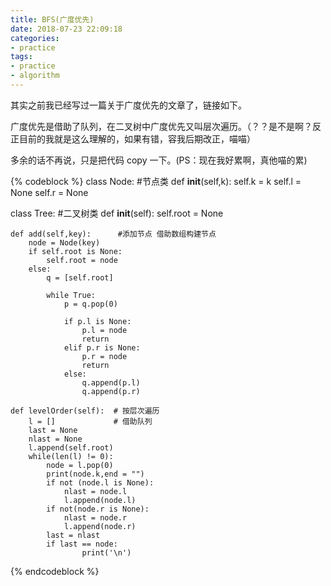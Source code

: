 ```yaml
---
title: BFS(广度优先)
date: 2018-07-23 22:09:18
categories:
- practice
tags:
- practice
- algorithm
---
```

其实之前我已经写过一篇关于广度优先的文章了，链接如下。

[]()

<!-- more -->

广度优先是借助了队列，在二叉树中广度优先又叫层次遍历。（？？是不是啊？反正目前的我就是这么理解的，如果有错，容我后期改正，喵喵）

多余的话不再说，只是把代码 copy 一下。(PS：现在我好累啊，真他喵的累)

{% codeblock %}
class Node: #节点类
	def __init__(self,k):
		self.k = k
		self.l = None
		self.r = None

class Tree: #二叉树类
	def __init__(self):
		self.root = None

	def add(self,key):		#添加节点 借助数组构建节点
		node = Node(key)
		if self.root is None:
			self.root = node
		else:
			q = [self.root]
			
			while True:
				p = q.pop(0)

				if p.l is None:
					p.l = node
					return
				elif p.r is None:
					p.r = node
					return
				else:
					q.append(p.l)
					q.append(p.r)
					
	def levelOrder(self):  # 按层次遍历
		l = []             # 借助队列
		last = None
		nlast = None
		l.append(self.root)
		while(len(l) != 0):
			node = l.pop(0)
			print(node.k,end = "")
			if not (node.l is None):
				nlast = node.l
				l.append(node.l)
			if not(node.r is None):
				nlast = node.r
				l.append(node.r)
			last = nlast
			if last == node:
					print('\n')					
{% endcodeblock %}
